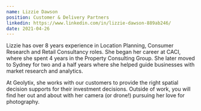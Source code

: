 ```yaml
---
name: Lizzie Dawson
position: Customer & Delivery Partners
linkedin: https://www.linkedin.com/in/lizzie-dawson-889ab246/
date: 2021-04-26
---
```

Lizzie has over 8 years experience in Location Planning, Consumer Research and Retail Consultancy roles. She began her career at CACI, where she spent 4 years in the Property Consulting Group. She later moved to Sydney for two and a half years where she helped guide businesses with market research and analytics. 

At Geolytix, she works with our customers to provide the right spatial decision supports for their investment decisions.
Outside of work, you will find her out and about with her camera (or drone!) pursuing her love for photography.
